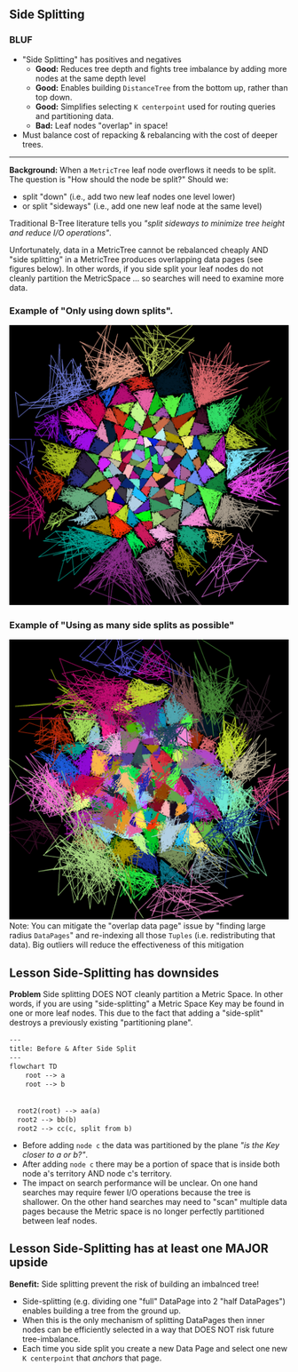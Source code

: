 ## Side Splitting

### BLUF

- "Side Splitting" has positives and negatives
  - **Good:** Reduces tree depth and fights tree imbalance by adding more nodes at the same depth level
  - **Good:** Enables building `DistanceTree` from the bottom up, rather than top down.
  - **Good:** Simplifies selecting `K centerpoint` used for routing queries and partitioning data.
  - **Bad:** Leaf nodes "overlap" in space!
- Must balance cost of repacking & rebalancing with the cost of deeper trees.

---

**Background:** When a `MetricTree` leaf node overflows it needs to be split. The question is "How should the node
be split?"  Should we:

- split "down" (i.e., add two new leaf nodes one level lower)
- or split "sideways" (i.e., add one new leaf node at the same level)

Traditional B-Tree literature tells you _"split sideways to minimize tree height and reduce I/O operations"_.

Unfortunately, data in a MetricTree cannot be rebalanced cheaply AND "side splitting" in a MetricTree produces
overlapping data pages (see figures below). In other words, if you side split your leaf nodes do not cleanly partition
the MetricSpace ... so searches will need to examine more data.

### Example of "Only using down splits".

![regular map](./assets/20k-onlyDownSplits.png)

### Example of "Using as many side splits as possible"

![regular map](./assets/20k-withSideSplits.png)
Note: You can mitigate the "overlap data page" issue by "finding large radius `DataPages`" and re-indexing all those
`Tuples` (i.e. redistributing that data). Big outliers will reduce the effectiveness of this mitigation

## Lesson Side-Splitting has downsides

**Problem** Side splitting DOES NOT cleanly partition a Metric Space.  In other words, if you are using "side-splitting" a Metric Space Key may be found in one or more leaf nodes.  This due to the fact that adding a "side-split" destroys a previously existing "partitioning plane".

```mermaid
---
title: Before & After Side Split
---
flowchart TD
    root --> a
    root --> b


  root2(root) --> aa(a)
  root2 --> bb(b)
  root2 --> cc(c, split from b)
```

- Before adding `node c` the data was partitioned by the plane _"is the Key closer to a or b?"_.
- After adding `node c` there may be a portion of space that is inside both node a's territory AND node c's territory.
- The impact on search performance will be unclear. On one hand searches may require fewer I/O operations because the
  tree is shallower. On the other hand searches may need to "scan" multiple data pages because the Metric space is no
  longer perfectly partitioned between leaf nodes.

## Lesson Side-Splitting has at least one MAJOR upside

**Benefit:** Side splitting prevent the risk of building an imbalnced tree!

- Side-splitting (e.g. dividing one "full" DataPage into 2 "half DataPages") enables building a tree from the ground up.
- When this is the only mechanism of splitting DataPages then inner nodes can be efficiently selected in a way that DOES
  NOT risk future tree-imbalance.
- Each time you side split you create a new Data Page and select one new `K centerpoint` that _anchors_ that page.
